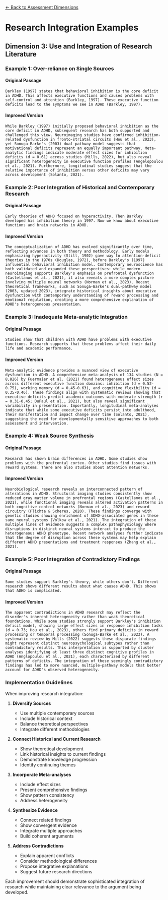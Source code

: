[← Back to Assessment Dimensions](0-assessment-dimensions.md)

# Research Integration Examples
## Dimension 3: Use and Integration of Research Literature

### Example 1: Over-reliance on Single Sources

#### Original Passage
```
Barkley (1997) states that behavioral inhibition is the core deficit in ADHD. This affects executive functions and causes problems with self-control and attention (Barkley, 1997). These executive function deficits lead to the symptoms we see in ADHD (Barkley, 1997).
```

#### Improved Version
```
While Barkley (1997) initially proposed behavioral inhibition as the core deficit in ADHD, subsequent research has both supported and challenged this view. Neuroimaging studies have confirmed inhibition-related dysfunction in fronto-striatal circuits (Hou et al., 2023), yet Sonuga-Barke's (2003) dual-pathway model suggests that motivational deficits represent an equally important pathway. Meta-analytic findings indicate moderate effect sizes for inhibition deficits (d = 0.61) across studies (Mills, 2022), but also reveal significant heterogeneity in executive function profiles (Angelopoulou et al., 2021). Furthermore, longitudinal studies suggest that the relative importance of inhibition versus other deficits may vary across development (Solanto, 2021).
```

### Example 2: Poor Integration of Historical and Contemporary Research

#### Original Passage
```
Early theories of ADHD focused on hyperactivity. Then Barkley developed his inhibition theory in 1997. Now we know about executive functions and brain networks in ADHD.
```

#### Improved Version
```
The conceptualization of ADHD has evolved significantly over time, reflecting advances in both theory and methodology. Early models emphasizing hyperactivity (Still, 1902) gave way to attention-deficit theories in the 1970s (Douglas, 1972), before Barkley's (1997) influential behavioral inhibition model. Contemporary neuroscience has both validated and expanded these perspectives: while modern neuroimaging supports Barkley's emphasis on prefrontal dysfunction (Castellanos et al., 2021), it also reveals a more complex picture involving multiple neural networks (Norman et al., 2023). Recent theoretical frameworks, such as Sonuga-Barke's dual-pathway model (2003, updated 2023), integrate historical insights about executive dysfunction with contemporary understanding of reward processing and emotional regulation, creating a more comprehensive explanation of ADHD's heterogeneous presentation.
```

### Example 3: Inadequate Meta-analytic Integration

#### Original Passage
```
Studies show that children with ADHD have problems with executive functions. Research supports that these problems affect their daily life and academic performance.
```

#### Improved Version
```
Meta-analytic evidence provides a nuanced view of executive dysfunction in ADHD. A comprehensive meta-analysis of 134 studies (N = 8,826) by Fuermaier et al. (2021) found heterogeneous effect sizes across different executive function domains: inhibition (d = 0.52-0.75), working memory (d = 0.45-0.63), and cognitive flexibility (d = 0.35-0.46). These findings align with systematic reviews showing that executive deficits predict academic outcomes with moderate strength (r = 0.31-0.45; DuPaul et al., 2021), but also reveal significant variability in presentation. Importantly, longitudinal meta-analyses indicate that while some executive deficits persist into adulthood, their manifestation and impact change over time (Solanto, 2021), suggesting the need for developmentally sensitive approaches to both assessment and intervention.
```

### Example 4: Weak Source Synthesis

#### Original Passage
```
Research has shown brain differences in ADHD. Some studies show problems with the prefrontal cortex. Other studies find issues with reward systems. There are also studies about attention networks.
```

#### Improved Version
```
Neurobiological research reveals an interconnected pattern of alterations in ADHD. Structural imaging studies consistently show reduced gray matter volume in prefrontal regions (Castellanos et al., 2021), while functional imaging reveals altered activation patterns in both cognitive control networks (Norman et al., 2023) and reward circuitry (Plichta & Scheres, 2020). These findings converge with genetic studies showing enrichment of ADHD-associated genes in these same neural systems (Volkow et al., 2021). The integration of these multiple lines of evidence suggests a complex pathophysiology where disruptions in distinct neural systems interact to produce the heterogeneous ADHD phenotype. Recent network analyses further indicate that the degree of disruption across these systems may help explain different ADHD presentations and treatment responses (Zhang et al., 2021).
```

### Example 5: Poor Integration of Contradictory Findings

#### Original Passage
```
Some studies support Barkley's theory, while others don't. Different research shows different results about what causes ADHD. This shows that ADHD is complicated.
```

#### Improved Version
```
The apparent contradictions in ADHD research may reflect the disorder's inherent heterogeneity rather than weak theoretical foundations. While some studies strongly support Barkley's inhibition deficit model, showing large effect sizes in response inhibition tasks (d = 0.73; Hou et al., 2023), others find primary deficits in reward processing or temporal processing (Sonuga-Barke et al., 2023). A systematic review by Mills (2022) suggests these disparate findings might represent distinct neuropsychological subtypes rather than contradictory results. This interpretation is supported by cluster analyses identifying at least three distinct cognitive profiles in ADHD (Anglopoulou et al., 2021), each characterized by different patterns of deficits. The integration of these seemingly contradictory findings has led to more nuanced, multiple-pathway models that better account for ADHD's observed heterogeneity.
```

### Implementation Guidelines

When improving research integration:

1. **Diversify Sources**
   - Use multiple contemporary sources
   - Include historical context
   - Balance theoretical perspectives
   - Integrate different methodologies

2. **Connect Historical and Current Research**
   - Show theoretical development
   - Link historical insights to current findings
   - Demonstrate knowledge progression
   - Identify continuing themes

3. **Incorporate Meta-analyses**
   - Include effect sizes
   - Present comprehensive findings
   - Show pattern consistency
   - Address heterogeneity

4. **Synthesize Evidence**
   - Connect related findings
   - Show convergent evidence
   - Integrate multiple approaches
   - Build coherent arguments

5. **Address Contradictions**
   - Explain apparent conflicts
   - Consider methodological differences
   - Propose integrative explanations
   - Suggest future research directions

Each improvement should demonstrate sophisticated integration of research while maintaining clear relevance to the argument being developed.
